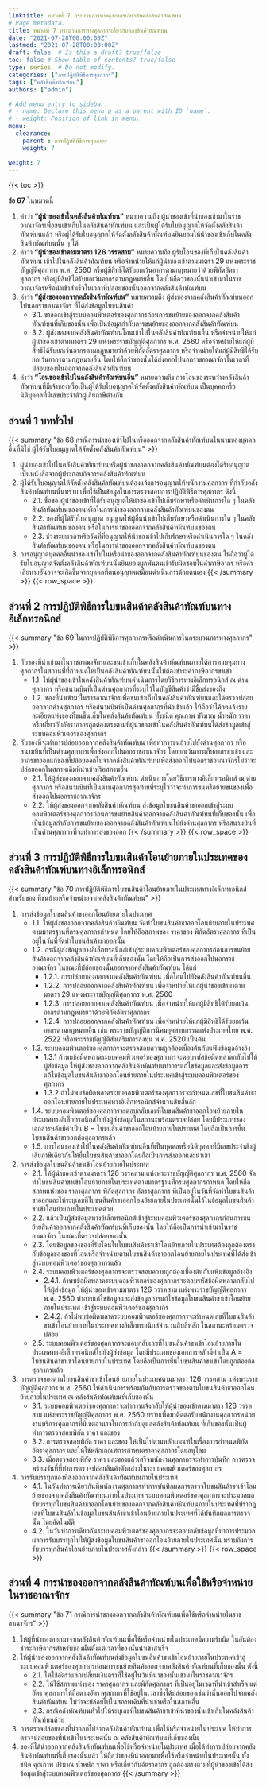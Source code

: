 ```yaml
---
linktitle: หมวดที่ 7 กระบวนการทางศุลกากรเกี่ยวกับคลังสินค้าทัณฑ์บน 
# Page metadata.
title: หมวดที่ 7 กระบวนการทางศุลกากรเกี่ยวกับคลังสินค้าทัณฑ์บน 
date: "2021-07-28T00:00:00Z"
lastmod: "2021-07-28T00:00:00Z"
draft: false  # Is this a draft? true/false
toc: false # Show table of contents? true/false
type: series  # Do not modify.
categories: ["การปฏิบัติพิธีการศุลกากร"]
tags: ["คลังสินค้าทัณฑ์บน"]
authors: ["admin"]

# Add menu entry to sidebar.
# - name: Declare this menu p as a parent with ID `name`.
# - weight: Position of link in menu.
menu:
  clearance:
    parent : การปฏิบัติพิธีการศุลกากร
    weight: 7

weight: 7
---
```


{{< toc >}}

**ข้อ 67** ในหมวดนี้   

1.	คำว่า  **“ผู้นำของเข้าในคลังสินค้าทัณฑ์บน”**  หมายความถึง  ผู้นำของเข้าที่นำของเข้ามาในราชอาณาจักรเพื่อขนเข้าเก็บในคลังสินค้าทัณฑ์บน  และเป็นผู้ได้รับใบอนุญาตให้จัดตั้งคลังสินค้าทัณฑ์บนแล้ว  หรือผู้ได้รับใบอนุญาตให้จัดตั้งคลังสินค้าทัณฑ์บนยินยอมให้นำของเข้าเก็บในคลังสินค้าทัณฑ์บนนั้น ๆ  ได้ 
2.	คำว่า  **“ผู้นำของเข้าตามมาตรา  126  วรรคสาม”**  หมายความถึง  ผู้รับโอนของที่เก็บในคลังสินค้าทัณฑ์บน  เข้าไปในคลังสินค้าทัณฑ์บน  หรือจำหน่ายให้แก่ผู้นำของเข้าตามมาตรา  29  แห่งพระราชบัญญัติศุลกากร  พ.ศ.  2560  หรือผู้มีสิทธิได้รับยกเว้นอากรตามกฎหมายว่าด้วยพิกัดอัตราศุลกากร  หรือผู้มีสิทธิได้รับยกเว้นอากรตามกฎหมายอื่น  โดยให้ถือว่าของนั้นนำเข้ามาในราชอาณาจักรหรือนำเข้าสำเร็จในเวลาที่ปล่อยของนั้นออกจากคลังสินค้าทัณฑ์บน   
3.	คำว่า  **“ผู้ส่งของออกจากคลังสินค้าทัณฑ์บน”**  หมายความถึง   ผู้ส่งของจากคลังสินค้าทัณฑ์บนออกไปนอกราชอาณาจักร  ที่ได้ส่งข้อมูลใบขนสินค้า
    + 3.1.	ขาออกเข้าสู่ระบบคอมพิวเตอร์ของศุลกากรก่อนการขนย้ายของออกจากคลังสินค้าทัณฑ์บนที่เก็บของนั้น  เพื่อเป็นข้อมูลกำกับการขนย้ายของออกจากคลังสินค้าทัณฑ์บน 
    + 3.2.	ผู้ส่งของจากคลังสินค้าทัณฑ์บนโอนเข้าไปในคลังสินค้าทัณฑ์บนอื่น  หรือจำหน่ายให้แก่ผู้นำของเข้าตามมาตรา  29  แห่งพระราชบัญญัติศุลกากร  พ.ศ.  2560  หรือจำหน่ายให้แก่ผู้มีสิทธิได้รับยกเว้นอากรตามกฎหมายว่าด้วยพิกัดอัตราศุลกากร  หรือจำหน่ายให้แก่ผู้มีสิทธิได้รับยกเว้นอากรตามกฎหมายอื่น  โดยให้ถือว่าของนั้นได้ส่งออกไปนอกราชอาณาจักรในเวลาที่ปล่อยของนั้นออกจากคลังสินค้าทัณฑ์บน   
4.	คำว่า  **“โอนของเข้าไปในคลังสินค้าทัณฑ์บนอื่น”**  หมายความถึง  การโอนของระหว่างคลังสินค้าทัณฑ์บนที่มีเจ้าของหรือเป็นผู้ได้รับใบอนุญาตให้จัดตั้งคลังสินค้าทัณฑ์บน  เป็นบุคคลหรือ นิติบุคคลที่มีเลขประจำตัวผู้เสียภาษีต่างกัน 

## ส่วนที่  1 บททั่วไป 

{{< summary "ข้อ 68 กรณีการนำของเข้าไปในหรือออกจากคลังสินค้าทัณฑ์บนในนามของบุคคลอื่นที่มิใช่ ผู้ได้รับใบอนุญาตให้จัดตั้งคลังสินค้าทัณฑ์บน" >}}
 
1.	ผู้นำของเข้าไปในคลังสินค้าทัณฑ์บนหรือผู้นำของออกจากคลังสินค้าทัณฑ์บนต้องได้รับอนุญาตเป็นหนังสือจากผู้ประกอบกิจการคลังสินค้าทัณฑ์บน   
2.	ผู้ได้รับใบอนุญาตให้จัดตั้งคลังสินค้าทัณฑ์บนต้องแจ้งการอนุญาตให้พนักงานศุลกากร ที่กำกับคลังสินค้าทัณฑ์บนนั้นทราบ  เพื่อใช้เป็นข้อมูลในการตรวจสอบการปฏิบัติพิธีการศุลกากร  ดังนี้ 
    + 2.1.	ชื่อของผู้นำของเข้าที่ได้รับอนุญาตให้นำของเข้าไปเก็บรักษาหรือดำเนินการใด ๆ  ในคลังสินค้าทัณฑ์บนของตนหรือในการนำของออกจากคลังสินค้าทัณฑ์บนของตน 
    + 2.2.	 ของที่ผู้ได้รับใบอนุญาต  อนุญาตให้ผู้อื่นนำเข้าไปเก็บรักษาหรือดำเนินการใด ๆ   ในคลังสินค้าทัณฑ์บนของตน  หรือในการนำของออกจากคลังสินค้าทัณฑ์บนของตน 
    + 2.3.	ช่วงระยะเวลาหรือวันที่ที่อนุญาตให้นำของเข้าไปเก็บรักษาหรือดำเนินการใด ๆ   ในคลังสินค้าทัณฑ์บนของตน  หรือในการนำของออกจากคลังสินค้าทัณฑ์บนของตน 
3.	การอนุญาตบุคคลอื่นนำของเข้าไปในหรือนำของออกจากคลังสินค้าทัณฑ์บนของตน   ให้ถือว่าผู้ได้รับใบอนุญาตจัดตั้งคลังสินค้าทัณฑ์บนนั้นยินยอมผูกพันตนเข้ารับผิดชอบในค่าภาษีอากร หรือค่าเสียหายอันอาจจะเกิดขึ้นจากบุคคลที่ตนอนุญาตเสมือนดำเนินการด้วยตนเอง 
{{< /summary >}}
{{< row_space >}}
## ส่วนที่  2 การปฏิบัติพิธีการใบขนสินค้าคลังสินค้าทัณฑ์บนทางอิเล็กทรอนิกส์ 

{{< summary "ข้อ 69 ในการปฏิบัติพิธีการศุลกากรหรือดำเนินการในกระบวนการทางศุลกากร" >}}
 
1.	กับของที่นำเข้ามาในราชอาณาจักรและขนเข้าเก็บในคลังสินค้าทัณฑ์บนภายใต้การควบคุมทางศุลกากรในสถานที่ที่กำหนดให้เป็นคลังสินค้าทัณฑ์บนนั้นไม่ต้องชำระค่าภาษีอากรขาเข้า 
    + 1.1.	ให้ผู้นำของเข้าในคลังสินค้าทัณฑ์บนดำเนินการโดยวิธีการทางอิเล็กทรอนิกส์   ณ  ด่านศุลกากร  หรือสนามบินที่เป็นด่านศุลกากรที่ระบุไว้ในบัญชีสินค้าว่ามีชื่อส่งของถึง   
    + 1.2.	ของที่นำเข้ามาในราชอาณาจักรเพื่อขนเข้าเก็บในคลังสินค้าทัณฑ์บนและได้ตรวจปล่อยออกจากด่านศุลกากร  หรือสนามบินที่เป็นด่านศุลกากรที่นำเข้าแล้ว  ให้ถือว่าได้จดแจ้งรายละเอียดแห่งของที่ขนขึ้นเก็บในคลังสินค้าทัณฑ์บน  ทั้งชนิด  คุณภาพ  ปริมาณ  น้ำหนัก  ราคา  หรือเกี่ยวกับอัตราอากรถูกต้องตรงตามที่ผู้นำของเข้าในคลังสินค้าทัณฑ์บนได้ส่งข้อมูลเข้าสู่ระบบคอมพิวเตอร์ของศุลกากร  
2.	กับของที่จะทำการปล่อยออกจากคลังสินค้าทัณฑ์บน  เพื่อทำการขนย้ายไปยังด่านศุลกากร  หรือสนามบินที่เป็นด่านศุลกากรเพื่อส่งออกไปนอกราชอาณาจักร  โดยยกเว้นการเก็บอากรขาเข้า และอากรขาออกแก่ของที่ปล่อยออกไปจากคลังสินค้าทัณฑ์บนเพื่อส่งออกไปนอกราชอาณาจักรไม่ว่าจะปล่อยออกในสภาพเดิมที่นำเข้าหรือสภาพอื่น 
    + 2.1.	ให้ผู้ส่งของออกจากคลังสินค้าทัณฑ์บน  ดำเนินการโดยวิธีการทางอิเล็กทรอนิกส์  ณ  ด่านศุลกากร  หรือสนามบินที่เป็นด่านศุลกากรสุดท้ายที่ระบุไว้ว่าจะทำการขนหรือย้ายขนของเพื่อส่งออกไปนอกราชอาณาจักร 
    + 2.2.	ให้ผู้ส่งของออกจากคลังสินค้าทัณฑ์บน  ส่งข้อมูลใบขนสินค้าขาออกเข้าสู่ระบบ
คอมพิวเตอร์ของศุลกากรก่อนการขนย้ายสินค้าออกจากคลังสินค้าทัณฑ์บนที่เก็บของนั้น  เพื่อเป็นข้อมูลกำกับการขนย้ายของออกจากคลังสินค้าทัณฑ์บนไปยังด่านศุลกากร  หรือสนามบินที่เป็นด่านศุลกากรที่จะทำการส่งของออก 
{{< /summary >}}
{{< row_space >}}

## ส่วนที่  3 การปฏิบัติพิธีการใบขนสินค้าโอนย้ายภายในประเทศของคลังสินค้าทัณฑ์บนทางอิเล็กทรอนิกส์  

{{< summary "ข้อ 70 การปฏิบัติพิธีการใบขนสินค้าโอนย้ายภายในประเทศทางอิเล็กทรอนิกส์สำหรับของ ที่ขนย้ายหรือจำหน่ายจากคลังสินค้าทัณฑ์บน" >}}
 
1.	การส่งข้อมูลใบขนสินค้าขาออกโอนย้ายภายในประเทศ 
    + 1.1.	ให้ผู้ส่งของออกจากคลังสินค้าทัณฑ์บน  จัดทำใบขนสินค้าขาออกโอนย้ายภายในประเทศตามมาตรฐานที่กรมศุลกากรกำหนด  โดยให้ถือสภาพของ  ราคาของ  พิกัดอัตราศุลกากร ที่เป็นอยู่ในวันที่จัดทำใบขนสินค้าขาออกนั้น   
    + 1.2.	กรณีผู้ส่งข้อมูลทางอิเล็กทรอนิกส์เข้าสู่ระบบคอมพิวเตอร์ของศุลกากรก่อนการขนย้ายสินค้าออกจากคลังสินค้าทัณฑ์บนที่เก็บของนั้น  โดยให้ถือเป็นการส่งออกไปนอกราชอาณาจักร ในขณะที่ปล่อยของนั้นออกจากคลังสินค้าทัณฑ์บน  ได้แก่ 
        + 1.2.1.	การปล่อยของออกจากคลังสินค้าทัณฑ์บน  เพื่อโอนไปยังคลังสินค้าทัณฑ์บนอื่น 
        + 1.2.2.	การปล่อยออกจากคลังสินค้าทัณฑ์บน  เพื่อจำหน่ายให้แก่ผู้นำของเข้ามาตามมาตรา  29  แห่งพระราชบัญญัติศุลกากร  พ.ศ.  2560   
        + 1.2.3.	การปล่อยออกจากคลังสินค้าทัณฑ์บน  เพื่อจำหน่ายให้แก่ผู้มีสิทธิได้รับยกเว้นอากรตามกฎหมายว่าด้วยพิกัดอัตราศุลกากร 
        + 1.2.4.	การปล่อยออกจากคลังสินค้าทัณฑ์บน  เพื่อจำหน่ายให้แก่ผู้มีสิทธิได้รับยกเว้นอากรตามกฎหมายอื่น  เช่น  พระราชบัญญัติการนิคมอุตสาหกรรมแห่งประเทศไทย   พ.ศ.  2522  หรือพระราชบัญญัติส่งเสริมการลงทุน  พ.ศ.  2520  เป็นต้น    
    + 1.3.	ระบบคอมพิวเตอร์ของศุลกากรจะตรวจสอบความถูกต้องเบื้องต้นกับแฟ้มข้อมูลอ้างอิง   
        + 1.3.1	ถ้าพบข้อผิดพลาดระบบคอมพิวเตอร์ของศุลกากรจะตอบรหัสข้อผิดพลาดกลับไปให้ผู้ส่งข้อมูล  ให้ผู้ส่งของออกจากคลังสินค้าทัณฑ์บนทำการแก้ไขข้อมูลและส่งข้อมูลการแก้ไขข้อมูลใบขนสินค้าขาออกโอนย้ายภายในประเทศเข้าสู่ระบบคอมพิวเตอร์ของศุลกากร   
        + 1.3.2	ถ้าไม่พบข้อผิดพลาดระบบคอมพิวเตอร์ของศุลกากรจะกำหนดเลขที่ใบขนสินค้าขาออกโอนย้ายภายในประเทศทางอิเล็กทรอนิกส์จำนวนสิบสี่หลัก 
    + 1.4.	ระบบคอมพิวเตอร์ของศุลกากรจะตอบกลับเลขที่ใบขนสินค้าขาออกโอนย้ายภายในประเทศทางอิเล็กทรอนิกส์ไปยังผู้ส่งข้อมูลในสถานะพร้อมตรวจปล่อย  โดยมีประเภทของเอกสารหลักมีค่าเป็น  B  =  ใบขนสินค้าขาออกโอนย้ายภายในประเทศ  โดยถือเป็นการยื่นใบขนสินค้าขาออกต่อศุลกากรแล้ว   
    + 1.5.	การโอนของเข้าไปในคลังสินค้าทัณฑ์บนอื่นที่เป็นบุคคลหรือนิติบุคคลที่มีเลขประจำตัวผู้เสียภาษีเดียวกันให้ยื่นใบขนสินค้าขาออกโดยถือเป็นการส่งออกและนำเข้า 
2.	การส่งข้อมูลใบขนสินค้าขาเข้าโอนย้ายภายในประเทศ 
    + 2.1.	ให้ผู้นำของเข้าตามมาตรา  126  วรรคสาม  แห่งพระราชบัญญัติศุลกากร   พ.ศ.  2560  จัดทำใบขนสินค้าขาเข้าโอนย้ายภายในประเทศตามมาตรฐานที่กรมศุลกากรกำหนด  โดยให้ถือสภาพแห่งของ  ราคาศุลกากร  พิกัดศุลกากร  อัตราศุลกากร  ที่เป็นอยู่ในวันที่จัดทำใบขนสินค้าขาออกและให้ระบุเลขที่ใบขนสินค้าขาออกโอนย้ายภายในประเทศนั้นไว้ในข้อมูลใบขนสินค้าขาเข้าโอนย้ายภายในประเทศด้วย 
    + 2.2.	แล้วเป็นผู้ส่งข้อมูลทางอิเล็กทรอนิกส์เข้าสู่ระบบคอมพิวเตอร์ของศุลกากรก่อนการขนย้ายสินค้าออกจากคลังสินค้าทัณฑ์บนที่เก็บของนั้น  โดยให้ถือเป็นการนำเข้ามาในราชอาณาจักร ในขณะที่ตรวจปล่อยของนั้น   
    + 2.3.	โดยข้อมูลของของที่รับโอนในใบขนสินค้าขาเข้าโอนย้ายภายในประเทศต้องถูกต้องตรงกับข้อมูลของของที่โอนหรือจำหน่ายตามใบขนสินค้าขาออกโอนย้ายภายในประเทศที่ได้ส่งเข้าสู่ระบบคอมพิวเตอร์ของศุลกากรแล้ว   
    + 2.4.	ระบบคอมพิวเตอร์ของศุลกากรจะตรวจสอบความถูกต้องเบื้องต้นกับแฟ้มข้อมูลอ้างอิง   
        + 2.4.1.	ถ้าพบข้อผิดพลาดระบบคอมพิวเตอร์ของศุลกากรจะตอบรหัสข้อผิดพลาดกลับไปให้ผู้ส่งข้อมูล  ให้ผู้นำของเข้าตามมาตรา  126  วรรคสาม  แห่งพระราชบัญญัติศุลกากร   พ.ศ.  2560  ทำการแก้ไขข้อมูลและส่งข้อมูลการแก้ไขข้อมูลใบขนสินค้าขาเข้าโอนย้ายภายในประเทศ เข้าสู่ระบบคอมพิวเตอร์ของศุลกากร   
        + 2.4.2.	ถ้าไม่พบข้อผิดพลาดระบบคอมพิวเตอร์ของศุลกากรจะกำหนดเลขที่ใบขนสินค้าขาเข้าโอนย้ายภายในประเทศทางอิเล็กทรอนิกส์จำนวนสิบสี่หลัก  ในสถานะพร้อมตรวจปล่อย   
    + 2.5.	ระบบคอมพิวเตอร์ของศุลกากรจะตอบกลับเลขที่ใบขนสินค้าขาเข้าโอนย้ายภายในประเทศทางอิเล็กทรอนิกส์ไปยังผู้ส่งข้อมูล  โดยมีประเภทของเอกสารหลักมีค่าเป็น  A  =  ใบขนสินค้าขาเข้าโอนย้ายภายในประเทศ  โดยถือเป็นการยื่นใบขนสินค้าขาเข้าโดยถูกต้องต่อศุลกากรแล้ว   
3.	การตรวจของตามใบขนสินค้าขาเข้าโอนย้ายภายในประเทศตามมาตรา  126  วรรคสาม แห่งพระราชบัญญัติศุลกากร  พ.ศ.  2560  ให้ดำเนินการพร้อมกันกับการตรวจของตามใบขนสินค้าขาออกโอนย้ายภายในประเทศ  ณ  คลังสินค้าทัณฑ์บนที่เก็บของนั้น  
    + 3.1.	ระบบคอมพิวเตอร์ของศุลกากรจะทำการแจ้งกลับให้ผู้นำของเข้าตามมาตรา  126  วรรคสาม แห่งพระราชบัญญัติศุลกากร  พ.ศ.  2560  ทราบเพื่อมาติดต่อรับพนักงานศุลกากรหน่วยงานบริการศุลกากรที่มีเขตอำนาจในการกำกับดูแลคลังสินค้าทัณฑ์บน  ที่เก็บของนั้นเป็นผู้ทำการตรวจสอบพิกัด  ราคา  และของ
    + 3.2.	การตรวจสอบพิกัด  ราคา  และของ  ให้เป็นไปตามหลักเกณฑ์ในเรื่องการกำหนดพิกัดอัตราศุลกากร  และให้ใช้หลักเกณฑ์การกำหนดราคาศุลกากรโดยอนุโลม
    + 3.3.	เมื่อตรวจสอบพิกัด  ราคา  และของแล้วเสร็จพนักงานศุลกากรจะทำการบันทึก การตรวจพร้อมวันที่ที่ทำการตรวจปล่อยสินค้าดังกล่าวในระบบคอมพิวเตอร์ของศุลกากร 
4.	การรับบรรทุกของที่ส่งออกจากคลังสินค้าทัณฑ์บนภายในประเทศ 
    + 4.1.	ในวันทำการเดียวกันที่พนักงานศุลกากรทำการบันทึกผลการตรวจใบขนสินค้าขาเข้าโอนย้ายของจากคลังสินค้าทัณฑ์บนภายในประเทศ  ระบบคอมพิวเตอร์ของศุลกากรจะประมวลผลรับบรรทุกใบขนสินค้าขาออกโอนย้ายของออกจากคลังสินค้าทัณฑ์บนภายในประเทศที่ปรากฏเลขที่ใบขนสินค้าในข้อมูลใบขนสินค้าขาเข้าโอนย้ายภายในประเทศที่ได้บันทึกผลการตรวจนั้น  โดยอัตโนมัติ   
    + 4.2.	ในวันทำการเดียวกันระบบคอมพิวเตอร์ของศุลกากรจะตอบกลับข้อมูลที่ทำการประมวลผลการรับบรรทุกไปให้ผู้ส่งข้อมูลใบขนสินค้าขาออกโอนย้ายภายในประเทศนั้น  ทราบถึงการรับบรรทุกสินค้าโอนย้ายภายในประเทศดังกล่าว 
{{< /summary >}}
{{< row_space >}}

## ส่วนที่  4 การนำของออกจากคลังสินค้าทัณฑ์บนเพื่อใช้หรือจำหน่ายในราชอาณาจักร  

{{< summary "ข้อ 71 กรณีการนำของออกจากคลังสินค้าทัณฑ์บนเพื่อใช้หรือจำหน่ายในราชอาณาจักร" >}}   

1.	ให้ผู้ที่นำของออกมาจากคลังสินค้าทัณฑ์บนเพื่อใช้หรือจำหน่ายในประเทศมีความรับผิด ในอันต้องชำระภาษีอากรสำหรับของนั้นตั้งแต่เวลาที่ของนั้นนำเข้าสำเร็จ   
2.	ให้ผู้นำของออกจากคลังสินค้าทัณฑ์บนส่งข้อมูลใบขนสินค้าขาเข้าโอนย้ายภายในประเทศเข้าสู่ระบบคอมพิวเตอร์ของศุลกากรก่อนการขนย้ายสินค้าออกจากคลังสินค้าทัณฑ์บนที่เก็บของนั้น  ดังนี้ 
    + 2.1.	ให้ใช้อัตราแลกเปลี่ยนเงินตราที่ใช้อยู่ในวันที่นำของนั้นเข้ามาในราชอาณาจักร 
    + 2.2.	ให้ใช้สภาพแห่งของ  ราคาศุลกากร  และพิกัดศุลกากร  ที่เป็นอยู่ในเวลาที่นำเข้าสำเร็จ  แต่อัตราศุลกากรให้ถือตามอัตราศุลกากรที่ใช้อยู่ในเวลาซึ่งได้ปล่อยของเช่นว่านั้นออกไปจากคลังสินค้าทัณฑ์บน ไม่ว่าจะปล่อยไปในสภาพเดิมที่นำเข้าหรือในสภาพอื่น 
    + 2.3.	กรณีคลังทัณฑ์บนทั่วไปให้ระบุเลขที่ใบขนสินค้าขาเข้าที่นำของนั้นเข้าเก็บในคลังสินค้าทัณฑ์บนด้วย 
3.	การตรวจปล่อยของที่นำออกไปจากคลังสินค้าทัณฑ์บน  เพื่อใช้หรือจำหน่ายในประเทศ ให้ทำการตรวจปล่อยของที่นำเข้าในประเทศนั้น  ณ  คลังสินค้าทัณฑ์บนที่เก็บของนั้น   
4.	ของที่ได้นำออกจากคลังสินค้าทัณฑ์บนเพื่อใช้หรือจำหน่ายในประเทศ  เมื่อได้ทำการปล่อยจากคลังสินค้าทัณฑ์บนที่เก็บของนั้นแล้ว  ให้ถือว่าของที่นำออกมาเพื่อใช้หรือจำหน่ายในประเทศนั้น ทั้งชนิด  คุณภาพ  ปริมาณ  น้ำหนัก  ราคา  หรือเกี่ยวกับอัตราอากร  ถูกต้องตรงตามที่ผู้นำของเข้าได้ส่งข้อมูลเข้าสู่ระบบคอมพิวเตอร์ของศุลกากร
{{< /summary >}}